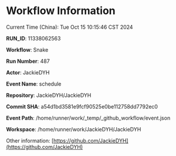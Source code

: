 # Workflow Information

Current Time (China): Tue Oct 15 10:15:46 CST 2024  

**RUN_ID**: 11338062563  

**Workflow**: Snake  

**Run Number**: 487  

**Actor**: JackieDYH  

**Event Name**: schedule  

**Repository**: JackieDYH/JackieDYH  

**Commit SHA**: a54d1bd3581e9fcf90525e0be112758dd7792ec0  

**Event Path**: /home/runner/work/_temp/_github_workflow/event.json  

**Workspace**: /home/runner/work/JackieDYH/JackieDYH  

Other information: [https://github.com/JackieDYH](https://github.com/JackieDYH)
